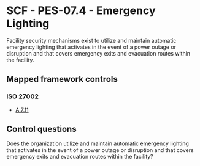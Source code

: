 # SCF - PES-07.4 - Emergency Lighting
Facility security mechanisms exist to utilize and maintain automatic emergency lighting that activates in the event of a power outage or disruption and that covers emergency exits and evacuation routes within the facility. 
## Mapped framework controls
### ISO 27002
- [A.7.11](../iso27002/a-7.md#a711)
  
## Control questions
Does the organization utilize and maintain automatic emergency lighting that activates in the event of a power outage or disruption and that covers emergency exits and evacuation routes within the facility? 
  